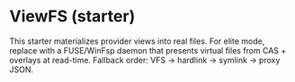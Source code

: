 # ViewFS (starter)
This starter materializes provider views into real files. For elite mode, replace with a FUSE/WinFsp daemon that presents virtual files from CAS + overlays at read-time.
Fallback order: VFS → hardlink → symlink → proxy JSON.
